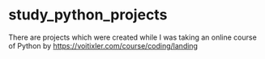 # study_python_projects
There are projects which were created while I was taking an online course of Python by https://voitixler.com/course/coding/landing

